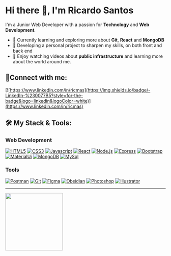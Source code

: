 # Hi there 👋, I'm Ricardo Santos

 I'm a Junior Web Developer with a passion for **Technology** and **Web Development**.

- 🌱 Currently learning and exploring more about **Git**, **React** and **MongoDB**
- 🧪 Developing a personal project to sharpen my skills, on both front and back end
- 🚆 Enjoy watching videos about **public infrastructure** and learning more about the world around me.

## 🤝Connect with me:

[![https://www.linkedin.com/in/ricmas](https://img.shields.io/badge/-LinkedIn-%230077B5?style=for-the-badge&logo=linkedin&logoColor=white)](https://www.linkedin.com/in/ricmas)

## 🛠 My Stack & Tools:


### Web Development

[![HTML5](https://skillicons.dev/icons?i=html)](https://www.w3.org/html/) [![CSS3](https://skillicons.dev/icons?i=css)](https://www.w3schools.com/css/) [![Javascript](https://skillicons.dev/icons?i=js)](https://developer.mozilla.org/en-US/docs/Web/JavaScript) [![React](https://skillicons.dev/icons?i=react)](https://reactjs.org/) [![Node.js](https://skillicons.dev/icons?i=nodejs)](https://nodejs.org) [![Express](https://skillicons.dev/icons?i=express)](https://expressjs.com) [![Bootstrap](https://skillicons.dev/icons?i=bootstrap)](https://getbootstrap.com) [![MaterialUi](https://skillicons.dev/icons?i=materialui)](https://mui.com/) [![MongoDB](https://skillicons.dev/icons?i=mongodb)](https://www.mongodb.com/) [![MySql](https://skillicons.dev/icons?i=mysql)](https://www.mysql.com/)
### Tools

[![Postman](https://skillicons.dev/icons?i=postman)](https://www.postman.com/) [![Git](https://skillicons.dev/icons?i=git)](https://git-scm.com/) [![Figma](https://skillicons.dev/icons?i=figma)](https://www.figma.com/) [![Obsidian](https://skillicons.dev/icons?i=obsidian)](https://obsidian.md/) [![Photoshop](https://skillicons.dev/icons?i=photoshop)](https://www.adobe.com/products/photoshop.html) [![Illustrator](https://skillicons.dev/icons?i=illustrator)](https://www.adobe.com/products/illustrator.html)

[//]: # "https://github.com/tandpfun/skill-icons#readme"

---

 <a href="https://github.com/RickieSTS"> 
<img loading="lazy" height="180em" src="https://github-readme-stats.vercel.app/api/top-langs/?username=RickieSTS&layout=compact&langs_count=7&theme=dracula"/> <a/>
